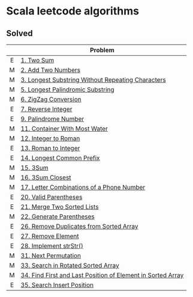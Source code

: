 # Scala leetcode algorithms

## Solved

|     | Problem                                                                                                                                               |
|:---:|-------------------------------------------------------------------------------------------------------------------------------------------------------|
|  E  | [1. Two Sum](https://leetcode.com/problems/two-sum/)                                                                                                  |
|  M  | [2. Add Two Numbers](https://leetcode.com/problems/add-two-numbers/)                                                                                  |
|  M  | [3. Longest Substring Without Repeating Characters](https://leetcode.com/problems/longest-substring-without-repeating-characters/)                    |
|  M  | [5. Longest Palindromic Substring](https://leetcode.com/problems/longest-palindromic-substring/)                                                      |
|  M  | [6. ZigZag Conversion](https://leetcode.com/problems/zigzag-conversion/)                                                                              |
|  E  | [7. Reverse Integer](https://leetcode.com/problems/reverse-integer/)                                                                                  |
|  E  | [9. Palindrome Number](https://leetcode.com/problems/palindrome-number/)                                                                              |
|  M  | [11. Container With Most Water](https://leetcode.com/problems/container-with-most-water/)                                                             |
|  M  | [12. Integer to Roman](https://leetcode.com/problems/integer-to-roman/)                                                                               |
|  E  | [13. Roman to Integer](https://leetcode.com/problems/roman-to-integer/)                                                                               |
|  E  | [14. Longest Common Prefix](https://leetcode.com/problems/longest-common-prefix/)                                                                     |
|  M  | [15. 3Sum](https://leetcode.com/problems/3sum/)                                                                                                       |
|  M  | [16. 3Sum Closest](https://leetcode.com/problems/3sum-closest/)                                                                                       |
|  M  | [17. Letter Combinations of a Phone Number](https://leetcode.com/problems/letter-combinations-of-a-phone-number/)                                     |
|  E  | [20. Valid Parentheses](https://leetcode.com/problems/valid-parentheses/)                                                                             |
|  E  | [21. Merge Two Sorted Lists](https://leetcode.com/problems/merge-two-sorted-lists/)                                                                   |
|  M  | [22. Generate Parentheses](https://leetcode.com/problems/generate-parentheses/)                                                                       |
|  E  | [26. Remove Duplicates from Sorted Array](https://leetcode.com/problems/remove-duplicates-from-sorted-array/)                                         |
|  E  | [27. Remove Element](https://leetcode.com/problems/remove-element/)                                                                                   |
|  E  | [28. Implement strStr()](https://leetcode.com/problems/implement-strstr/)                                                                             |
|  M  | [31. Next Permutation](https://leetcode.com/problems/next-permutation/)                                                                               |
|  M  | [33. Search in Rotated Sorted Array](https://leetcode.com/problems/search-in-rotated-sorted-array/)                                                   |
|  M  | [34. Find First and Last Position of Element in Sorted Array](https://leetcode.com/problems/find-first-and-last-position-of-element-in-sorted-array/) |
|  E  | [35. Search Insert Position](https://leetcode.com/problems/search-insert-position/)                                                                   |
